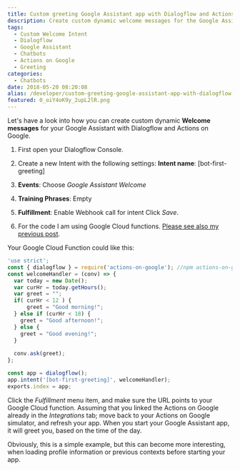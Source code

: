 ```yaml
---
title: Custom greeting Google Assistant app with Dialogflow and Actions on Google
description: Create custom dynamic welcome messages for the Google Assistant.
tags:
  - Custom Welcome Intent
  - Dialogflow
  - Google Assistant
  - Chatbots
  - Actions on Google
  - Greeting
categories:
  - Chatbots
date: 2018-05-20 08:20:08
alias: /developer/custom-greeting-google-assistant-app-with-dialogflow-and-actions-on-google/
featured: 0_oiY4oK9y_2upL2lR.png
---
```


Let's have a look into how you can create custom dynamic **Welcome messages** for your Google Assistant with Dialogflow and Actions on Google. 

<!--more-->

1. First open your Dialogflow Console. 

2. Create a new Intent with the following settings: **Intent name**: [bot-first-greeting] 

3. **Events**: Choose *Google Assistant Welcome* 

4. **Training Phrases**: Empty 

5. **Fulfillment**: Enable Webhook call for intent Click *Save*. 

6. For the code I am using Google Cloud functions. [Please see also my previous post](https://www.leeboonstra.com/developer/actions-on-google-for-google-cloud-functions/). 

Your Google Cloud Function could like this:

``` JavaScript
'use strict'; 
const { dialogflow } = require('actions-on-google'); //npm actions-on-google 2.1.1 
const welcomeHandler = (conv) => { 
  var today = new Date(); 
  var curHr = today.getHours(); 
  var greet = ""; 
  if( curHr < 12 ) { 
      greet = "Good morning!"; 
  } else if (curHr < 18) { 
    greet = "Good afternoon!"; 
  } else { 
    greet = "Good evening!"; 
  }
  
  conv.ask(greet); 
}; 

const app = dialogflow(); 
app.intent('[bot-first-greeting]', welcomeHandler); 
exports.index = app; 
```

Click the *Fulfillment* menu item, and make sure the URL points to your Google Cloud function. Assuming that you linked the Actions on Google already in the *Integrations* tab; move back to your Actions on Google simulator, and refresh your app. When you start your Google Assistant app, it will greet you, based on the time of the day.

Obviously, this is a simple example, but this can become more interesting, when loading profile information or previous contexts before starting your app.